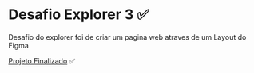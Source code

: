 <h1>Desafio Explorer 3 ✅</h1>
<p>Desafio do explorer foi de criar um pagina web atraves de um  Layout do Figma </p>

<a href="https://marciioeverton.github.io/Desafio-3-Explorer/">Projeto Finalizado</a> ✅
